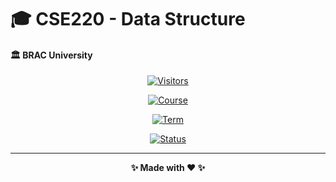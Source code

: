 # 🎓 CSE220 - Data Structure
#### 🏛️ BRAC University

<div align="center">

[![Visitors](https://api.visitorbadge.io/api/visitors?path=MostofaMorshedSayeem%2FCSE111&label=Visitors&countColor=%23FF6B6B&style=for-the-badge)](https://visitorbadge.io/status?path=MostofaMorshedSayeem%2FCSE111)

[![Course](https://img.shields.io/badge/Course-CSE220-4A90E2?style=for-the-badge&logoColor=white)](https://github.com/MostofaMorshedSayeem/CSE220)

[![Term](https://img.shields.io/badge/Term-Fall%202025-32CD32?style=for-the-badge&logoColor=white)](https://github.com/MostofaMorshedSayeem/CSE220)

[![Status](https://img.shields.io/badge/Status-Active-00D084?style=for-the-badge&logo=checkmarx&logoColor=white)](https://github.com/MostofaMorshedSayeem/CSE111)

---

**✨ Made with ❤️ ✨**

</div>

